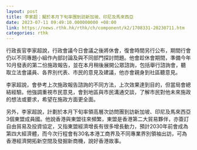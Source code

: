 ```yaml
---
layout: post
title: 李家超：擬於本月下旬率團到訪新加坡、印尼及馬來西亞
date: 2023-07-11 09:49:10.000000000 +08:00
link: https://news.rthk.hk/rthk/ch/component/k2/1708331-20230711.htm
categories: rthk
---
```


行政長官李家超說，行政會議今日會議之後將休會，復會時間另行公布，期間行會仍以不同專題小組作內部討論及與不同部門探討問題。他會趁休會期間，準備今年10月發表的第二份施政報告，並在本月稍後展開公眾諮詢，包括舉行諮詢會，聽取立法會議員、各界別代表、市民的意見及建議，他亦會親身到社區聽意見。

李家超說，會參考上次施政報告諮詢的不同方法，上次效果達到目的，但當局會總結經驗。他強調重視市民意見，會到地區與市民溝通交談，了解市民對他未來施政的想法或要求，希望在施政方面更全面。

另外，李家超說，計劃於本月下旬率領高層次訪問團到訪新加坡、印尼及馬來西亞 3個東盟成員國。他說香港與東盟往來頻繁，東盟是香港第二大貿易夥伴，亦簽訂自由貿易及投資協定，又指東盟經濟增長有很多增長動力，預計2030年前會成為第四大經濟體，而今次行程會有30名本港工商界及不同專業界別領袖出訪，可為香港經濟開拓新空間及發掘新商機，說好香港故事。

